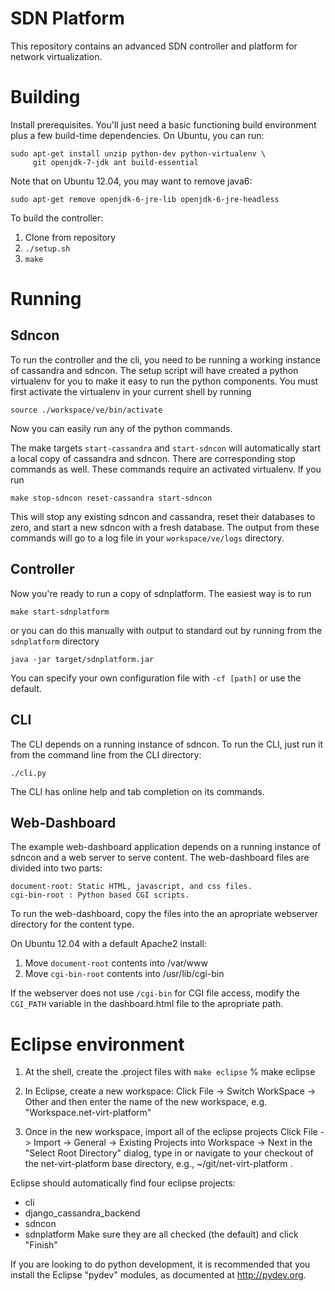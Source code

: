SDN Platform
============

This repository contains an advanced SDN controller and platform for
network virtualization.

# Building #
Install prerequisites.  You'll just need a basic functioning build
environment plus a few build-time dependencies.  On Ubuntu, you can
run:

    sudo apt-get install unzip python-dev python-virtualenv \
    	 git openjdk-7-jdk ant build-essential

Note that on Ubuntu 12.04, you may want to remove java6:

    sudo apt-get remove openjdk-6-jre-lib openjdk-6-jre-headless

To build the controller:

1. Clone from repository
2. `./setup.sh`
3. `make`

# Running #

## Sdncon ##
To run the controller and the cli, you need to be running a working
instance of cassandra and sdncon.  The setup script will have created
a python virtualenv for you to make it easy to run the python
components.  You must first activate the virtualenv in your current
shell by running

    source ./workspace/ve/bin/activate

Now you can easily run any of the python commands.

The make targets `start-cassandra` and `start-sdncon` will
automatically start a local copy of cassandra and sdncon.  There are
corresponding stop commands as well.  These commands require an
activated virtualenv.  If you run

    make stop-sdncon reset-cassandra start-sdncon

This will stop any existing sdncon and cassandra, reset their
databases to zero, and start a new sdncon with a fresh database.  The
output from these commands will go to a log file in your
`workspace/ve/logs` directory.

## Controller ##

Now you're ready to run a copy of sdnplatform.  The easiest way is to
run

    make start-sdnplatform

or you can do this manually with output to standard out by running
from the `sdnplatform` directory

    java -jar target/sdnplatform.jar

You can specify your own configuration file with `-cf [path]` or use
the default.

## CLI ##

The CLI depends on a running instance of sdncon.  To run the CLI, just
run it from the command line from the CLI directory:

    ./cli.py

The CLI has online help and tab completion on its commands.

## Web-Dashboard ##

The example web-dashboard application depends on a running instance of sdncon and a web server to serve content. The web-dashboard files are divided into two parts:

    document-root: Static HTML, javascript, and css files.
    cgi-bin-root : Python based CGI scripts.

To run the web-dashboard, copy the files into the an apropriate webserver directory for the content type.

On Ubuntu 12.04 with a default Apache2 install:

1. Move `document-root` contents into /var/www
2. Move `cgi-bin-root` contents into /usr/lib/cgi-bin

If the webserver does not use `/cgi-bin` for CGI file access, modify the `CGI_PATH` variable in the dashboard.html file to the apropriate path.

# Eclipse environment #

1) At the shell, create the .project files with `make eclipse`
% make eclipse

2) In Eclipse, create a new workspace:
Click File -> Switch WorkSpace -> Other and then enter the name of
the new workspace, e.g. "Workspace.net-virt-platform"

3) Once in the new workspace, import all of the eclipse projects
Click File -> Import -> General -> Existing Projects into Workspace
-> Next in the "Select Root Directory" dialog, type in or navigate
to your checkout of the net-virt-platform base directory, e.g.,
~/git/net-virt-platform .

Eclipse should automatically find four eclipse projects: 
* cli
* django_cassandra_backend
* sdncon
* sdnplatform
Make sure they are all checked (the default) and click "Finish"

If you are looking to do python development, it is recommended that
you install the Eclipse "pydev" modules, as documented at http://pydev.org.
